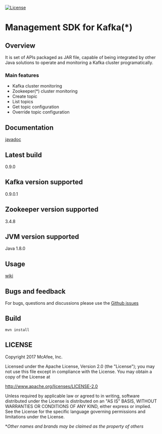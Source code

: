[![License](https://img.shields.io/badge/License-Apache%202.0-blue.svg)](https://opensource.org/licenses/Apache-2.0)
# Management SDK for Kafka(*)

## Overview
It is set of APIs packaged as JAR file, capable of being integrated by other Java solutions to operate and monitoring a Kafka cluster programatically.  

### Main features
* Kafka cluster monitoring
* Zookeeper(*) cluster monitoring
* Create topic
* List topics
* Get topic configuration
* Override topic configuration

## Documentation
[javadoc](http://databus-doc.fastdxl.net/4.0/mgmt-sdk-javadoc/index.html)

## Latest build
0.9.0

## Kafka version supported
0.9.0.1

## Zookeeper version supported
3.4.8

## JVM version supported
Java 1.8.0

## Usage
[wiki](https://github-lvs.corpzone.internalzone.com/detect/dxlstream-management-sdk/wiki)

## Bugs and feedback

For bugs, questions and discussions please use the [Github issues](https://github-lvs.corpzone.internalzone.com/detect/dxlstream-management-sdk/issues)

## Build
```
mvn install
```
## LICENSE
Copyright 2017 McAfee, Inc.

Licensed under the Apache License, Version 2.0 (the "License"); you may not use this file except in compliance with the License. You may obtain a copy of the License at

http://www.apache.org/licenses/LICENSE-2.0

Unless required by applicable law or agreed to in writing, software distributed under the License is distributed on an "AS IS" BASIS, WITHOUT WARRANTIES OR CONDITIONS OF ANY KIND, either express or implied. See the License for the specific language governing permissions and limitations under the License.

**Other names and brands may be claimed as the property of others*
